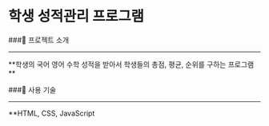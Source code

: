 # 학생 성적관리 프로그램


###🍎 프로젝트 소개
<hr>
**학생의 국어 영어 수학 성적을 받아서 학생들의 총점, 평균, 순위를 구하는 프로그램**


###🍎 사용 기술
<hr>
**HTML, CSS, JavaScript



